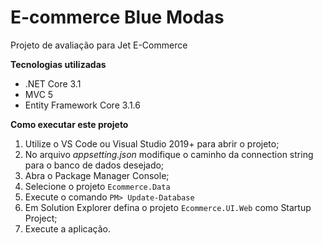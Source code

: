 # E-commerce Blue Modas
Projeto de avaliação para Jet E-Commerce

**Tecnologias utilizadas**
 - .NET Core 3.1
 - MVC 5
 - Entity Framework Core 3.1.6
 
**Como executar este projeto**
 1. Utilize o VS Code ou Visual Studio 2019+ para abrir o projeto;
 2. No arquivo *appsetting.json* modifique o caminho da connection string para o banco de dados desejado;
 3. Abra o Package Manager Console; 
 4. Selecione o projeto `Ecommerce.Data`
 5. Execute o comando `PM> Update-Database`
 6. Em Solution Explorer defina o projeto `Ecommerce.UI.Web` como Startup Project;
 7. Execute a aplicação.
